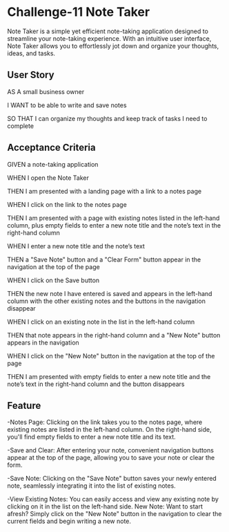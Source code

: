 # Challenge-11 Note Taker

Note Taker is a simple yet efficient note-taking application designed to streamline your note-taking experience. With an intuitive user interface, Note Taker allows you to effortlessly jot down and organize your thoughts, ideas, and tasks.


## User Story

AS A small business owner

I WANT to be able to write and save notes

SO THAT I can organize my thoughts and keep track of tasks I need to complete


## Acceptance Criteria

GIVEN a note-taking application

WHEN I open the Note Taker

THEN I am presented with a landing page with a link to a notes page

WHEN I click on the link to the notes page

THEN I am presented with a page with existing notes listed in the left-hand column, plus empty fields to enter a new note title and the note’s text in the right-hand column

WHEN I enter a new note title and the note’s text

THEN a "Save Note" button and a "Clear Form" button appear in the navigation at the top of the page

WHEN I click on the Save button

THEN the new note I have entered is saved and appears in the left-hand column with the other existing notes and the buttons in the navigation disappear

WHEN I click on an existing note in the list in the left-hand column

THEN that note appears in the right-hand column and a "New Note" button appears in the navigation

WHEN I click on the "New Note" button in the navigation at the top of the page

THEN I am presented with empty fields to enter a new note title and the note’s text in the right-hand column and the button disappears

## Feature

-Notes Page: Clicking on the link takes you to the notes page, where existing notes are listed in the left-hand column. On the right-hand side, you'll find empty fields to enter a new note title and its text.

-Save and Clear: After entering your note, convenient navigation buttons appear at the top of the page, allowing you to save your note or clear the form.

-Save Note: Clicking on the "Save Note" button saves your newly entered note, seamlessly integrating it into the list of existing notes.

-View Existing Notes: You can easily access and view any existing note by clicking on it in the list on the left-hand side.
New Note: Want to start afresh? Simply click on the "New Note" button in the navigation to clear the current fields and begin writing a new note.


